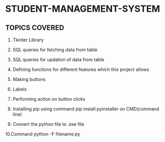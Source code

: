 # STUDENT-MANAGEMENT-SYSTEM
## TOPICS COVERED
 
1. Tkinter Library
 
2. SQL queries for fetching data from table
 
3. SQL queries for updation of data from table
 
4. Defining functions for different features which this project allows
 
5. Making buttons
 
6. Labels
 
7. Performing action on button clicks
 
8. Installing pip using command pip install pyinstaller on CMD(command line)
 
9. Convert the python file to .exe file
 
10.Command python -F filename.py
